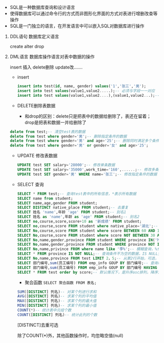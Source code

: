 - SQL是一种数据库查询和设计语言
- 使得数据库可以通过命令行的方式而非图形化界面的方式对表进行增删改查等操作
- SQL是一门独立的语言，在开发语言中可以嵌入SQL对数据库进行操作

1. DDL语句 数据库定义语言

   create alter drop

2. DML语言 数据库操作语言对表中数据的操作

   insert 插入 delete删除 update改.......

   - insert

     ```sql
     insert into test(id, name, gender) values('1','张三','男');
     insert into test values(value1,value2.....);-- 必须与字段一一对应
     insert into test values(value1,value2....),(value1,value2...);-- 增加多条数据
     ```
   - DELETE删除表数据
     
      - 和drop的区别：delete只是把表中的数据给删除了，表还在留着；drop是把表和数据一并给删除了
   ```sql
   delete from test;-- 清空test表的数据
   delete from test where gender='男';-- 删除指定条件的数据
   delete from test where gender='男' and age>'25';-- 删除同时满足多个条件的数据
   delete from test where gender='男' or gender='女' and age>'25';
   ```
   - UPDATE 修改表数据
     ```sql
     UPDATE test SET salary='28000';-- 修改单条数据
     UPDATE test SET salary='35000',work_time='160',......;-- 修改多条数据
     UPDATE test SET gender='男' WHERE name='张三';-- 修改指定条件的数据
     ```
     
   - SELECT 查询
     ```sql
     SELECT * FROM test;-- 查询test表中的所有信息，*表示所有数据
     SELECT name from student;
     SELECT name,age,gender FROM student;
     SELECT DISTINCT native_place FROM student;-- 去重复
     SELECT 姓名 'name',年龄 'age' FROM student;-- 别名1
     SELECT 姓名 as 'name',年龄 as 'age' FROM student;-- 别名2
     SELECT no,course,score,score+10 as '新成绩' FROM student;
     SELECT no,course,score FROM student where native_place='湖北';-- 条件查询
     SELECT No,course,score FROM student where score BETWEEN 60 AND 100;-- 搜索在范围内的所有数据
     SELECT No,course,score FROM student where score NOT BETWEEN 30 AND 59;-- 搜索不在范围内的所有数据
     SELECT No,name,gender,province FROM student WHERE province IN('hubei','nanjing');-- 搜索匹配值，只要满足一个就会有查询结果
     SELECT No,name,gender,province FROM student WHERE province NOT IN('hubei','nanjing');-- 搜索匹配值之外的数据
     SELECT No,name,privince FROM where name like '李%';-- 模糊查询，%代表零或多个字符，_代表一个字符，NOT LIKE模糊查询不包括此条件的数据
     SELECT * FROM province IS NOT NULL;-- 查询条件不为空的数据，IS NULL查询条件为空的数据
     SELECT No,name,province FROM test LIMIT 2，5;-- 从第2行开始，可选，不写的话从0开始;总共要查询5行
     SELECT 部门编号,sum(员工编号) FROM emp_info GOUP BY 部门编号;-- 查询每个部门的人数，GOUP BY以部门编号分组
     SELECT 部门编号,sum(员工编号) FROM emp_info GOUP BY 部门编号 HAVING AVG(salary)>18000;-- having 必须与group by一起使用，having一般情况下都是聚合函数当作条件，但是where不能写聚合函数
     SELECT * FROM test order by score;-- 默认情况下，是升序asc排列，降序为desc
     ```
      - 聚合函数  `SELECT 聚合函数 FROM 表名;`
      ```sql
      SUM([DISTINCT] 列名)-- 对某个列进行求和
      AVG([DISTINCT] 列名)-- 求某个列的平均值
      MAX([DISTINCT] 列名)-- 求某个列的最大值
      MIN([DISTINCT] 列名)-- 求某个列的最小值
      COUNT(*)-- 统计表中元组个数
      COUNT([DISTINCT] 列名)-- 统计此列的个数
      ```
     [DISTINCT]去重可选
     
     除了COUNT(*)外，其他函数操作时，均忽略空值(null)